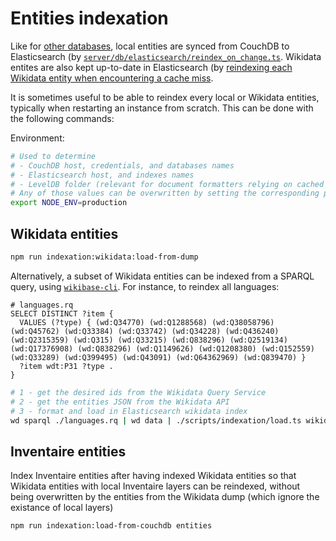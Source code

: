 # Entities indexation

Like for [other databases](../administration/indexation.md), local entities are synced from CouchDB to Elasticsearch (by [`server/db/elasticsearch/reindex_on_change.ts`](https://git.inventaire.io/inventaire/tree/main/server/db/elasticsearch/reindex_on_change.ts). Wikidata entites are also kept up-to-date in Elasticsearch (by [reindexing each Wikidata entity when encountering a cache miss](https://git.inventaire.io/inventaire/blob/19fecd3/server/controllers/entities/lib/get_wikidata_enriched_entities.ts).

It is sometimes useful to be able to reindex every local or Wikidata entities, typically when restarting an instance from scratch. This can be done with the following commands:

Environment:
```sh
# Used to determine
# - CouchDB host, credentials, and databases names
# - Elasticsearch host, and indexes names
# - LevelDB folder (relevant for document formatters relying on cached values)
# Any of those values can be overwritten by setting the corresponding parameter in config/local.cjs
export NODE_ENV=production
```

## Wikidata entities
```sh
npm run indexation:wikidata:load-from-dump
```

Alternatively, a subset of Wikidata entities can be indexed from a SPARQL query, using [`wikibase-cli`](https://github.com/maxlath/wikibase-cli). For instance, to reindex all languages:

```sparql
# languages.rq
SELECT DISTINCT ?item {
  VALUES (?type) { (wd:Q34770) (wd:Q1288568) (wd:Q38058796) (wd:Q45762) (wd:Q33384) (wd:Q33742) (wd:Q34228) (wd:Q436240) (wd:Q2315359) (wd:Q315) (wd:Q33215) (wd:Q838296) (wd:Q2519134) (wd:Q17376908) (wd:Q838296) (wd:Q1149626) (wd:Q1208380) (wd:Q152559) (wd:Q33289) (wd:Q399495) (wd:Q43091) (wd:Q64362969) (wd:Q839470) }
  ?item wdt:P31 ?type .
}
```

```sh
# 1 - get the desired ids from the Wikidata Query Service
# 2 - get the entities JSON from the Wikidata API
# 3 - format and load in Elasticsearch wikidata index
wd sparql ./languages.rq | wd data | ./scripts/indexation/load.ts wikidata
```

## Inventaire entities
Index Inventaire entities after having indexed Wikidata entities so that Wikidata entities with local Inventaire layers can be reindexed, without being overwritten by the entities from the Wikidata dump (which ignore the existance of local layers)
```sh
npm run indexation:load-from-couchdb entities
```
